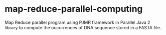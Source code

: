 # map-reduce-parallel-computing
Map Reduce parallel program using PJMR framework in Parallel Java 2 library to compute the occurrences of DNA sequence stored in a FASTA file. 
